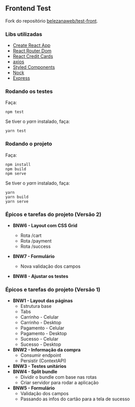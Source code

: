 ## Frontend Test

Fork do repositório [belezanaweb/test-front](https://github.com/belezanaweb/test-front).

### Libs utilizadas

- [Create React App](https://github.com/facebook/create-react-app)
- [React Router Dom](https://reactrouter.com/web/guides/quick-start)
- [React Credit Cards](https://github.com/amarofashion/react-credit-cards)
- [axios](https://github.com/axios/axios)
- [Styled Components](https://github.com/styled-components/styled-components)
- [Nock](https://github.com/nock/nock)
- [Express](https://github.com/expressjs/express)

### Rodando os testes

Faça:

```
npm test
```

Se tiver o _yarn_ instalado, faça:

```
yarn test
```

### Rodando o projeto

Faça:

```
npm install
npm build
npm serve
```

Se tiver o _yarn_ instalado, faça:

```
yarn
yarn build
yarn serve
```

### Épicos e tarefas do projeto (Versão 2)

- **BNW6 - Layout com CSS Grid**

  - Rota /cart
  - Rota /payment
  - Rota /success

- **BNW7 - Formulário**

  - Nova validação dos campos

- **BNW8 - Ajustar os testes**

### Épicos e tarefas do projeto (Versão 1)

- **BNW1 - Layout das páginas**
  - Estrutura base
  - Tabs
  - Carrinho - Celular
  - Carrinho - Desktop
  - Pagamento - Celular
  - Pagamento - Desktop
  - Sucesso - Celular
  - Sucesso - Desktop
- **BNW2 - Informação da compra**
  - Consumir endpoint
  - Persistir (ContextAPI)
- **BNW3 - Testes unitários**
- **BNW4 - Split bundle**
  - Dividir o bundle com base nas rotas
  - Criar servidor para rodar a aplicação
- **BNW5 - Formulário**
  - Validação dos campos
  - Passando as infos do cartão para a tela de sucesso
